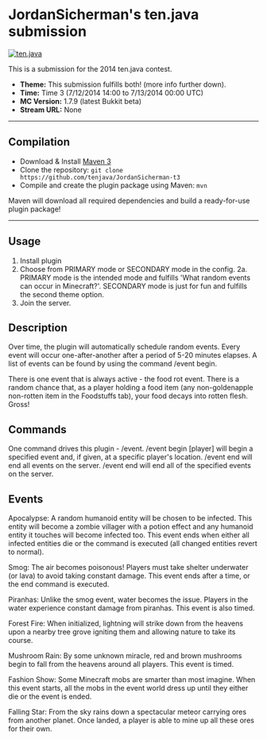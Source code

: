 JordanSicherman's ten.java submission
==============================

[![ten.java](https://cdn.mediacru.sh/hu4CJqRD7AiB.svg)](https://tenjava.com/)

This is a submission for the 2014 ten.java contest.

- __Theme:__ This submission fulfills both! (more info further down).
- __Time:__ Time 3 (7/12/2014 14:00 to 7/13/2014 00:00 UTC)
- __MC Version:__ 1.7.9 (latest Bukkit beta)
- __Stream URL:__ None

---------------------------------------

Compilation
-----------

- Download & Install [Maven 3](http://maven.apache.org/download.html)
- Clone the repository: `git clone https://github.com/tenjava/JordanSicherman-t3`
- Compile and create the plugin package using Maven: `mvn`

Maven will download all required dependencies and build a ready-for-use plugin package!

---------------------------------------

Usage
-----

1. Install plugin
2. Choose from PRIMARY mode or SECONDARY mode in the config.
2a. PRIMARY mode is the intended mode and fulfills 'What random events can occur in Minecraft?'. SECONDARY mode is just for fun and fulfills the second theme option.
3. Join the server.

Description
-----

Over time, the plugin will automatically schedule random events. Every event will occur one-after-another after a period of 5-20 minutes elapses. A list of events can be found by using the command /event begin.

There is one event that is always active - the food rot event. There is a random chance that, as a player holding a food item (any non-goldenapple non-rotten item in the Foodstuffs tab), your food decays into rotten flesh. Gross!

Commands
-----

One command drives this plugin - /event.
/event begin <event> [player]      will begin a specified event and, if given, at a specific player's location.
/event end      will end all events on the server.
/event end <event>      will end all of the specified events on the server.

Events
-----

Apocalypse: A random humanoid entity will be chosen to be infected. This entity will become a zombie villager with a potion effect and any humanoid entity it touches will become infected too. This event ends when either all infected entities die or the command is executed (all changed entities revert to normal).

Smog: The air becomes poisonous! Players must take shelter underwater (or lava) to avoid taking constant damage. This event ends after a time, or the end command is executed.

Piranhas: Unlike the smog event, water becomes the issue. Players in the water experience constant damage from piranhas. This event is also timed.

Forest Fire: When initialized, lightning will strike down from the heavens upon a nearby tree grove igniting them and allowing nature to take its course.

Mushroom Rain: By some unknown miracle, red and brown mushrooms begin to fall from the heavens around all players. This event is timed.

Fashion Show: Some Minecraft mobs are smarter than most imagine. When this event starts, all the mobs in the event world dress up until they either die or the event is ended.

Falling Star: From the sky rains down a spectacular meteor carrying ores from another planet. Once landed, a player is able to mine up all these ores for their own.